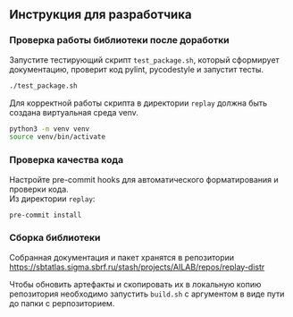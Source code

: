 ## Инструкция для разработчика

### Проверка работы библиотеки после доработки
Запустите тестирующий скрипт `test_package.sh`, который сформирует документацию, проверит код pylint, pycodestyle и запустит тесты.
```bash
./test_package.sh
```
Для корректной работы скрипта в директории `replay` должна быть создана виртуальная среда venv.
```bash
python3 -m venv venv
source venv/bin/activate
```

### Проверка качества кода
Настройте pre-commit hooks для автоматического форматирования и проверки кода.\
Из директории `replay`:
```bash
pre-commit install
```

### Сборка библиотеки

Собранная документация и пакет хранятся в репозитории 
https://sbtatlas.sigma.sbrf.ru/stash/projects/AILAB/repos/replay-distr

Чтобы обновить артефакты и скопировать их в локальную копию репозитория необходимо 
запустить `build.sh` с аргументом в виде пути до папки с рерпозиторием.